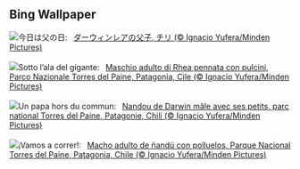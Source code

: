 ## Bing Wallpaper
![](https://www.bing.com/th?id=OHR.RheaDad_JA-JP7457572073_UHD.jpg&w=1000)今日は父の日:&nbsp;&ensp;[ダーウィンレアの父子, チリ (© Ignacio Yufera/Minden Pictures)](https://www.bing.com/th?id=OHR.RheaDad_JA-JP7457572073_UHD.jpg)
<br><br/>
![](https://www.bing.com/th?id=OHR.RheaDad_IT-IT4866399219_UHD.jpg&w=1000)Sotto l’ala del gigante:&nbsp;&ensp;[Maschio adulto di Rhea pennata con pulcini, Parco Nazionale Torres del Paine, Patagonia, Cile (© Ignacio Yufera/Minden Pictures)](https://www.bing.com/th?id=OHR.RheaDad_IT-IT4866399219_UHD.jpg)
<br><br/>
![](https://www.bing.com/th?id=OHR.RheaDad_FR-FR4814094029_UHD.jpg&w=1000)Un papa hors du commun:&nbsp;&ensp;[Nandou de Darwin mâle avec ses petits, parc national Torres del Paine, Patagonie, Chili (© Ignacio Yufera/Minden Pictures)](https://www.bing.com/th?id=OHR.RheaDad_FR-FR4814094029_UHD.jpg)
<br><br/>
![](https://www.bing.com/th?id=OHR.RheaDad_ES-ES9999398761_UHD.jpg&w=1000)¡Vamos a correr!:&nbsp;&ensp;[Macho adulto de ñandú con polluelos, Parque Nacional Torres del Paine, Patagonia, Chile (© Ignacio Yufera/Minden Pictures)](https://www.bing.com/th?id=OHR.RheaDad_ES-ES9999398761_UHD.jpg)
<br><br/>
